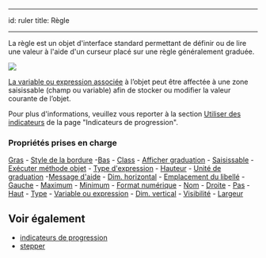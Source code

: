 - - -
id: ruler title: Règle
- - -


La règle est un objet d'interface standard permettant de définir ou de lire une valeur à l'aide d'un curseur placé sur une règle généralement graduée.

![](../assets/en/FormObjects/indicator_ruler.png)

[La variable ou expression associée](properties_Object.md#expression-type) à l’objet peut être affectée à une zone saisissable (champ ou variable) afin de stocker ou modifier la valeur courante de l’objet.

Pour plus d'informations, veuillez vous reporter à la section [Utiliser des indicateurs](progressIndicator.md#using-indicatire) de la page "Indicateurs de progression".

### Propriétés prises en charge

[Gras](properties_Text.md#bold) - [Style de la bordure](properties_BackgroundAndBorder.md#border-line-style) -[Bas](properties_CoordinatesAndSizing.md#bottom) - [Class](properties_Object.md#css-class) - [Afficher graduation](properties_Scale.md#display-graduation) - [Saisissable](properties_Entry.md#enterable) - [Exécuter méthode objet](properties_Action.md#execute-object-method) - [Type d'expression](properties_Object.md#expression-type) - [Hauteur](properties_CoordinatesAndSizing.md#height) - [Unité de graduation](properties_Scale.md#graduation-step) -[Message d'aide](properties_Help.md#help-tip) - [Dim. horizontal](properties_ResizingOptions.md#horizontal-sizing) - [Emplacement du libellé](properties_Scale.md#label-location) - [Gauche](properties_CoordinatesAndSizing.md#left) - [Maximum](properties_Scale.md#maximum) - [Minimum](properties_Scale.md#minimum) - [Format numérique](properties_Display.md#number-format) - [Nom](properties_Object.md#object-name) - [Droite](properties_CoordinatesAndSizing.md#right) - [Pas](properties_Scale.md#step) - [Haut](properties_CoordinatesAndSizing.md#top) - [Type](properties_Object.md#type) - [Variable ou expression](properties_Object.md#variable-or-expression) - [Dim. vertical](properties_ResizingOptions.md#vertical-sizing) - [Visibilité](properties_Display.md#visibility) - [Largeur](properties_CoordinatesAndSizing.md#width)

## Voir également

- [indicateurs de progression](progressIndicator.md)
- [stepper](stepper.md)